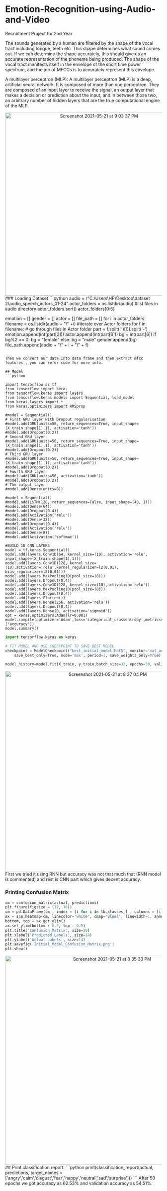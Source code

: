 # Emotion-Recognition-using-Audio-and-Video
Recruitment Project for 2nd Year


The sounds generated by a human are filtered by the shape of the vocal tract including tongue, teeth etc.
This shape determines what sound comes out. If we can determine the shape accurately, this should give us
an accurate representation of the phoneme being produced. The shape of the vocal tract manifests itself in
the envelope of the short time power spectrum, and the job of MFCCs is to accurately represent this
envelope.

A multilayer perceptron (MLP):
A multilayer perceptron (MLP) is a deep, artificial neural network. It is composed of more than one
perceptron. They are composed of an input layer to receive the signal, an output layer that makes a decision
or prediction about the input, and in between those two, an arbitrary number of hidden layers that are the
true computational engine of the MLP.
<div align="center">
<img width="588" alt="Screenshot 2021-05-21 at 9 03 37 PM" src="https://user-images.githubusercontent.com/57126154/119162491-1240a380-ba78-11eb-8ae0-2c4073859782.png">

</div>
### Loading Dataset
```python
audio = r"C:\Users\HP\Desktop\dataset 2\audio_speech_actors_01-24"
actor_folders = os.listdir(audio) #list files in audio directory
actor_folders.sort() 
actor_folders[0:5]

emotion = []
gender = []
actor = []
file_path = []
for i in actor_folders:
    filename = os.listdir(audio + "\\" +i) #iterate over Actor folders
    for f in filename: # go through files in Actor folder
        part = f.split('.')[0].split('-')
        emotion.append(int(part[2]))
        actor.append(int(part[6]))
        bg = int(part[6])
        if bg%2 == 0:
            bg = "female"
        else:
            bg = "male"
        gender.append(bg)
        file_path.append(audio + "\\" + i + "\\" + f)
```

Then we convert our data into data frame and then extract mfcc features , you can refer code for more info.

## Model 
```python

import tensorflow as tf
from tensorflow import keras
from tensorflow.keras import layers
from tensorflow.keras.models import Sequential, load_model
from keras.layers import *
from keras.optimizers import RMSprop

#model = Sequential()
# First GRU layer with Dropout regularisation
#model.add(GRU(units=50, return_sequences=True, input_shape=(X_train.shape[1],1), activation='tanh'))
#model.add(Dropout(0.2))
# Second GRU layer
#model.add(GRU(units=50, return_sequences=True, input_shape=(X_train.shape[1],1), activation='tanh'))
#model.add(Dropout(0.2))
# Third GRU layer
#model.add(GRU(units=50, return_sequences=True, input_shape=(X_train.shape[1],1), activation='tanh'))
#model.add(Dropout(0.2))
# Fourth GRU layer
#model.add(GRU(units=50, activation='tanh'))
#model.add(Dropout(0.2))
# The output layer
#model.add(Dense(units=8))

#model = Sequential()
#model.add(LSTM(128, return_sequences=False, input_shape=(40, 1)))
#model.add(Dense(64))
#model.add(Dropout(0.4))
#model.add(Activation('relu'))
#model.add(Dense(32))
#model.add(Dropout(0.4))
#model.add(Activation('relu'))
#model.add(Dense(8))
#model.add(Activation('softmax'))

#BUILD 1D CNN LAYERS
model = tf.keras.Sequential()
model.add(layers.Conv1D(64, kernel_size=(10), activation='relu', input_shape=(X_train.shape[1],1)))
model.add(layers.Conv1D(128, kernel_size=(10),activation='relu',kernel_regularizer=l2(0.01), bias_regularizer=l2(0.01)))
model.add(layers.MaxPooling1D(pool_size=(8)))
model.add(layers.Dropout(0.4))
model.add(layers.Conv1D(128, kernel_size=(10),activation='relu'))
model.add(layers.MaxPooling1D(pool_size=(8)))
model.add(layers.Dropout(0.4))
model.add(layers.Flatten())
model.add(layers.Dense(256, activation='relu'))
model.add(layers.Dropout(0.4))
model.add(layers.Dense(8, activation='sigmoid'))
opt = keras.optimizers.Adam(lr=0.001)
model.compile(optimizer='Adam',loss='categorical_crossentropy',metrics=['accuracy'])
model.summary()
```
```python
import tensorflow.keras as keras

# FIT MODEL AND USE CHECKPOINT TO SAVE BEST MODEL
checkpoint = ModelCheckpoint("best_initial_model.hdf5", monitor='val_accuracy', verbose=1,
    save_best_only=True, mode='max', period=1, save_weights_only=True)

model_history=model.fit(X_train, y_train,batch_size=32, epochs=50, validation_data=(X_test, y_test),callbacks=[checkpoint])
```
<div align="center">
<img width="644" alt="Screenshot 2021-05-21 at 8 37 04 PM" src="https://user-images.githubusercontent.com/57126154/119161914-6bf49e00-ba77-11eb-9ec0-3f9870009f43.png">
</div>
First we tried it using RNN but accuracy was not that much that (RNN model is commented) and rest is CNN part which gives decent accuracy.

### Printing Confusion Matrix 
```python
cm = confusion_matrix(actual, predictions)
plt.figure(figsize = (12, 10))
cm = pd.DataFrame(cm , index = [i for i in lb.classes_] , columns = [i for i in lb.classes_])
ax = sns.heatmap(cm, linecolor='white', cmap='Blues', linewidth=1, annot=True, fmt='')
bottom, top = ax.get_ylim()
ax.set_ylim(bottom + 0.5, top - 0.5)
plt.title('Confusion Matrix', size=20)
plt.xlabel('Predicted Labels', size=14)
plt.ylabel('Actual Labels', size=14)
plt.savefig('Initial_Model_Confusion_Matrix.png')
plt.show()
```
<div align="center">
<img width="672" alt="Screenshot 2021-05-21 at 8 35 33 PM" src="https://user-images.githubusercontent.com/57126154/119160467-f0deb800-ba75-11eb-8e20-ad84cab7de52.png">
</div>
## Print classification report:
```python
print(classification_report(actual, predictions, target_names = ['angry','calm','disgust','fear','happy','neutral','sad','surprise']))
```
After 50 epochs we got accuracy as 62.53% and validation accuracy as 54.51%.
